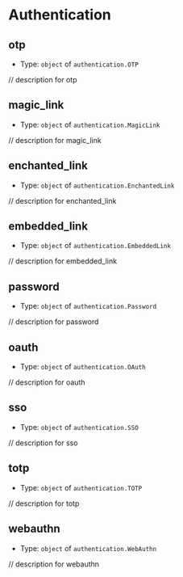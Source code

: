 
Authentication
==============



otp
----

- Type: `object` of `authentication.OTP` 

// description for otp



magic_link
----------

- Type: `object` of `authentication.MagicLink` 

// description for magic_link



enchanted_link
--------------

- Type: `object` of `authentication.EnchantedLink` 

// description for enchanted_link



embedded_link
-------------

- Type: `object` of `authentication.EmbeddedLink` 

// description for embedded_link



password
--------

- Type: `object` of `authentication.Password` 

// description for password



oauth
-----

- Type: `object` of `authentication.OAuth` 

// description for oauth



sso
----

- Type: `object` of `authentication.SSO` 

// description for sso



totp
----

- Type: `object` of `authentication.TOTP` 

// description for totp



webauthn
--------

- Type: `object` of `authentication.WebAuthn` 

// description for webauthn
